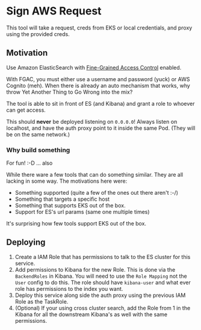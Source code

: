 # Sign AWS Request

This tool will take a request, creds from EKS or local credentials, and proxy using the provided creds.

## Motivation

Use Amazon ElasticSearch with [Fine-Grained Access Control](https://docs.aws.amazon.com/elasticsearch-service/latest/developerguide/fgac.html) enabled.

With FGAC, you must either use a username and password (yuck) or AWS Cognito (meh).
When there is already an auto mechanism that works, why throw Yet Another Thing to Go Wrong
into the mix?

The tool is able to sit in front of ES (and Kibana) and grant a role to whoever can get access.

This should **never** be deployed listening on `0.0.0.0`! Always listen on localhost, and have the
auth proxy point to it inside the same Pod. (They will be on the same network.)

### Why build something

For fun! :-D ... also

While there ware a few tools that can do something similar. They are all
lacking in some way. The motivations here were:

- Something supported (quite a few of the ones out there aren't :-/)
- Something that targets a specific host
- Something that supports EKS out of the box.
- Support for ES's url params (same one multiple times)

It's surprising how few tools support EKS out of the box.

## Deploying


1. Create a IAM Role that has permissions to talk to the ES cluster for this service.
2. Add permissions to Kibana for the new Role. This is done via the `BackendRoles` in Kibana.
   You will need to use the `Role Mapping` not the `User` config to do this. The role should have
   `kibana-user` and what ever role has permissions to the index you want.
3. Deploy this service along side the auth proxy using the previous IAM Role as the TaskRole.
4. (Optional) If your using cross cluster search, add the Role from 1 in the Kibana for all the
   downstream Kibana's as well with the same permissions.